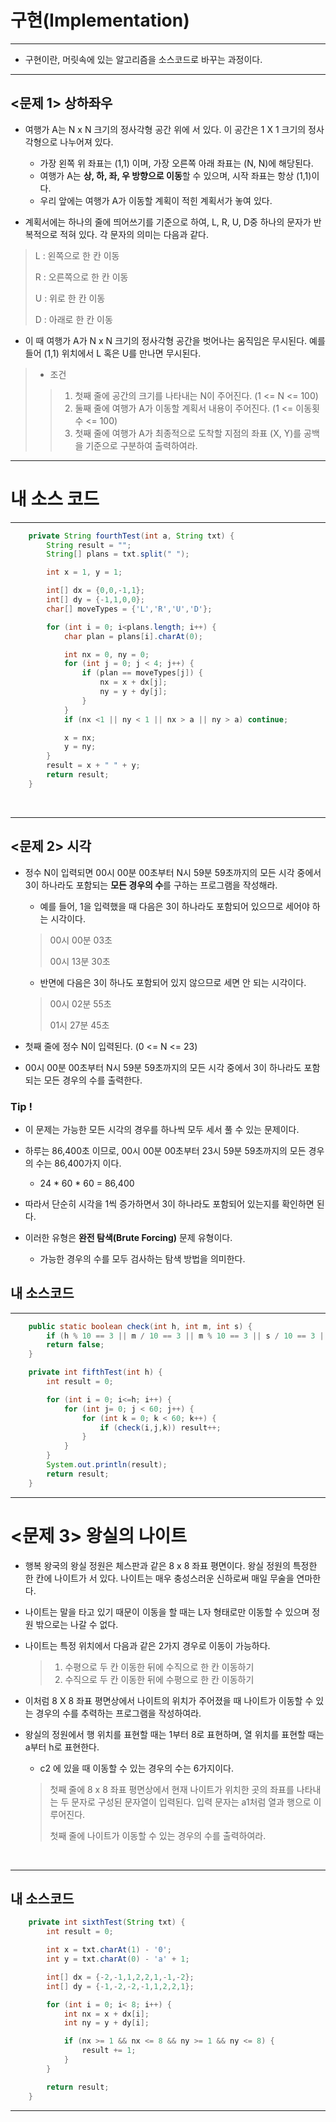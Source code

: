 # 구현(Implementation)

---
- 구현이란, 머릿속에 있는 알고리즘을 소스코드로 바꾸는 과정이다.


---
## <문제 1> 상하좌우

- 여행가 A는 N x N 크기의 정사각형 공간 위에 서 있다. 이 공간은 1 X 1 크기의 정사각형으로 나누어져 있다.

    - 가장 왼쪽 위 좌표는 (1,1) 이며, 가장 오른쪽 아래 좌표는 (N, N)에 해당된다.
    - 여행가 A는 **상, 하, 좌, 우 방향으로 이동**할 수 있으며, 시작 좌표는 항상 (1,1)이다.
    - 우리 앞에는 여행가 A가 이동할 계획이 적힌 계획서가 놓여 있다.<br>

    
- 계획서에는 하나의 줄에 띄어쓰기를 기준으로 하여, L, R, U, D중 하나의 문자가 반복적으로 적혀 있다. 각 문자의 의미는 다음과 같다.<br>

> L : 왼쪽으로 한 칸 이동
> 
> R : 오른쪽으로 한 칸 이동
> 
> U : 위로 한 칸 이동
> 
> D : 아래로 한 칸 이동


- 이 때 여행가 A가 N x N 크기의 정사각형 공간을 벗어나는 움직임은 무시된다. 예를 들어 (1,1) 위치에서 L 혹은 U를 만나면 무시된다.<br>

> - 조건
> > 1. 첫째 줄에 공간의 크기를 나타내는 N이 주어진다. (1 <= N <= 100)
> > 2. 둘째 줄에 여행가 A가 이동할 계획서 내용이 주어진다. (1 <= 이동횟수 <= 100)
> > 3. 첫째 줄에 여행가 A가 최종적으로 도착할 지점의 좌표 (X, Y)를 공백을 기준으로 구분하여 출력하여라.

---

# 내 소스 코드

---
```java
    private String fourthTest(int a, String txt) {
        String result = "";
        String[] plans = txt.split(" ");

        int x = 1, y = 1;

        int[] dx = {0,0,-1,1};
        int[] dy = {-1,1,0,0};
        char[] moveTypes = {'L','R','U','D'};

        for (int i = 0; i<plans.length; i++) {
            char plan = plans[i].charAt(0);

            int nx = 0, ny = 0;
            for (int j = 0; j < 4; j++) {
                if (plan == moveTypes[j]) {
                    nx = x + dx[j];
                    ny = y + dy[j];
                }
            }
            if (nx <1 || ny < 1 || nx > a || ny > a) continue;

            x = nx;
            y = ny;
        }
        result = x + " " + y;
        return result;
    }

```

<br>

---
## <문제 2> 시각

- 정수 N이 입력되면 00시 00분 00초부터 N시 59분 59초까지의 모든 시각 중에서 3이 하나라도 포함되는 **모든 경우의 수**를 구하는 프로그램을
작성해라. 
  - 예를 들어, 1을 입력했을 때 다음은 3이 하나라도 포함되어 있으므로 세어야 하는 시각이다.
  > 00시 00분 03초
  > 
  > 00시 13분 30초
   
  - 반면에 다음은 3이 하나도 포함되어 있지 않으므로 세면 안 되는 시각이다.
  > 00시 02분 55초
  > 
  > 01시 27분 45초
  
 - 첫째 줄에 정수 N이 입력된다. (0 <= N <= 23)
 - 00시 00분 00초부터 N시 59분 59초까지의 모든 시각 중에서 3이 하나라도 포함되는 모든 경우의 수를 출력한다.

### Tip !
- 이 문제는 가능한 모든 시각의 경우를 하나씩 모두 세서 풀 수 있는 문제이다.
- 하루는 86,400초 이므로, 00시 00분 00초부터 23시 59분 59초까지의 모든 경우의 수는 86,400가지 이다.
  - 24 * 60 * 60 = 86,400
  
- 따라서 단순히 시각을 1씩 증가하면서 3이 하나라도 포함되어 있는지를 확인하면 된다.
- 이러한 유형은 **완전 탐색(Brute Forcing)** 문제 유형이다.
  - 가능한 경우의 수를 모두 검사하는 탐색 방법을 의미한다.
  
## 내 소스코드

---
```java
    public static boolean check(int h, int m, int s) {
        if (h % 10 == 3 || m / 10 == 3 || m % 10 == 3 || s / 10 == 3 || s % 10 ==3) return true;
        return false;
    }

    private int fifthTest(int h) {
        int result = 0;

        for (int i = 0; i<=h; i++) {
            for (int j= 0; j < 60; j++) {
                for (int k = 0; k < 60; k++) {
                    if (check(i,j,k)) result++;
                }
            }
        }
        System.out.println(result);
        return result;
    }
```

---

# <문제 3> 왕실의 나이트

- 행복 왕국의 왕실 정원은 체스판과 같은 8 x 8 좌표 평면이다. 왕실 정원의 특정한 한 칸에 나이트가 서 있다.
나이트는 매우 충성스러운 신하로써 매일 무술을 연마한다.
  
- 나이트는 말을 타고 있기 때문이 이동을 할 때는 L자 형태로만 이동할 수 있으며 정원 밖으로는 나갈 수 없다.

- 나이트는 특정 위치에서 다음과 같은 2가지 경우로 이동이 가능하다.
  > 1. 수평으로 두 칸 이동한 뒤에 수직으로 한 칸 이동하기
  > 2. 수직으로 두 칸 이동한 뒤에 수평으로 한 칸 이동하기

- 이처럼 8 X 8 좌표 평면상에서 나이트의 위치가 주어졌을 때 나이트가 이동할 수 있는 경우의 수를 추력하는 프로그램을 작성하여라.
- 왕실의 정원에서 행 위치를 표현할 때는 1부터 8로 표현하며, 열 위치를 표현할 때는 a부터 h로 표현한다.

  - c2 에 있을 때 이동할 수 있는 경우의 수는 6가지이다.<br>

  > 첫째 줄에 8 x 8 좌표 평면상에서 현재 나이트가 위치한 곳의 좌표를 나타내는 두 문자로 구성된 문자열이 입력된다. 입력 문자는 a1처럼 열과 행으로 이루어진다.
  >  
  > 첫째 줄에 나이트가 이동할 수 있는 경우의 수를 출력하여라.

<br>

---

## 내 소스코드 
```java
    private int sixthTest(String txt) {
        int result = 0;

        int x = txt.charAt(1) - '0';
        int y = txt.charAt(0) - 'a' + 1;

        int[] dx = {-2,-1,1,2,2,1,-1,-2};
        int[] dy = {-1,-2,-2,-1,1,2,2,1};

        for (int i = 0; i< 8; i++) {
            int nx = x + dx[i];
            int ny = y + dy[i];

            if (nx >= 1 && nx <= 8 && ny >= 1 && ny <= 8) {
                result += 1;
            }
        }

        return result;
    }
```

---
